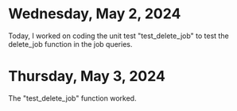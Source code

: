 # Wednesday, May 2, 2024

Today, I worked on coding the unit test "test_delete_job" to test the delete_job function in the job queries.

# Thursday, May 3, 2024

The "test_delete_job" function worked.
